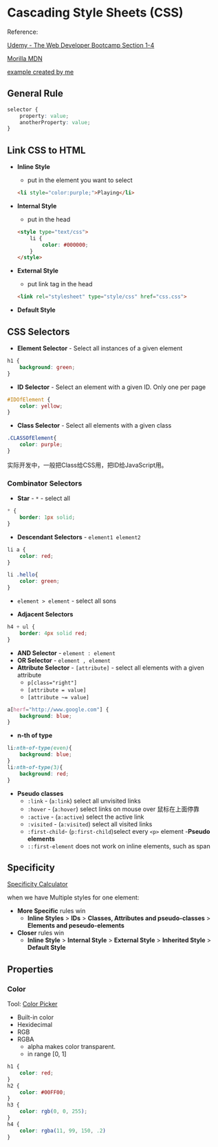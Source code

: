 <extoc></extoc>

# Cascading Style Sheets (CSS)

Reference: 

[Udemy - The Web Developer Bootcamp Section 1-4](https://www.udemy.com/the-web-developer-bootcamp/learn/v4/content)

[Morilla MDN](https://developer.mozilla.org/zh-CN/)

[example created by me](example.html)

## General Rule

```css
selector {
    property: value;
    anotherProperty: value;
}
```

## Link CSS to HTML

- **Inline Style**
    - put in the element you want to select
    
    ```html
    <li style="color:purple;">Playing</li>
    ```
    
- **Internal Style**
    - put in the head
    
    ```html
    <style type="text/css">
        li {
            color: #000000;
        }
    </style>
    ```

- **External Style**
    - put link tag in the head
    
    ```html
    <link rel="stylesheet" type="style/css" href="css.css">
    ```
    
- **Default Style**


## CSS Selectors

- **Element Selector** - Select all instances of a given element

```css
h1 {
    background: green;
}
```

- **ID Selector** - Select an element with a given ID. Only one per page

```css
#IDOfElement {
    color: yellow;
}
```

- **Class Selector** - Select all elements with a given class

```css
.CLASSOfElement{
    color: purple;
}
```

实际开发中，一般把Class给CSS用，把ID给JavaScript用。

### Combinator Selectors

- **Star** - `*` - select all

```css
* {
    border: 1px solid;
}
```

- **Descendant Selectors** - `element1 element2`

```css
li a {
    color: red;    
}

li .hello{
    color: green;
}
```

- `element > element` - select all sons

- **Adjacent Selectors**

```css
h4 + ul {
    border: 4px solid red;
}
```

- **AND Selector** - `element : element`
- **OR Selector** - `element , element`
- **Attribute Selector** - `[attribute]` - select all elements with a given attribute 
    - `p[class="right"]`
    - `[attribute = value]` 
    - `[attribute ~= value]`

```css
a[herf="http://www.google.com"] {
    background: blue;
}
```

- **n-th of type**

```css
li:nth-of-type(even){
    background: blue;
}
li:nth-of-type(3){
    background: red;
}
```

- **Pseudo classes**
    - `:link` - (`a:link`) select all unvisited links
    - `:hover` - (`a:hover`) select links on mouse over 鼠标在上面停靠
    - `:active` - (`a:active`) select the active link
    - `:visited` - (`a:visited`) select all visited links
    - `:first-child`- (`p:first-child`)select every `<p>` element
-**Pseudo elements**
    - `::first-element` does not work on inline elements, such as span


## Specificity 

[Specificity Calculator](https://www.google.com/search?q=specificity+calculator&rlz=1C5CHFA_enUS760US761&oq=specificity+calc&aqs=chrome.1.69i57j0l5.5799j0j7&sourceid=chrome&ie=UTF-8)

when we have Multiple styles for one element:

- **More Specific** rules win
    - **Inline Styles** > **IDs** > **Classes, Attributes and pseudo-classes** > **Elements and peseudo-elements** 
- **Closer** rules win
    - **Inline Style** > **Internal Style** > **External Style** > **Inherited Style** > **Default Style**


## Properties

### Color

Tool: 
[Color Picker](https://www.google.com/search?q=color+picker&rlz=1C5CHFA_enUS760US761&oq=color+picker&aqs=chrome..69i57j0l5.4985j0j7&sourceid=chrome&ie=UTF-8)

- Built-in color
- Hexidecimal
- RGB
- RGBA
    - alpha makes color transparent.
    - in range [0, 1]

```css
h1 {
    color: red;
}
h2 {
    color: #00FF00;
}
h3 {
    color: rgb(0, 0, 255);
}
h4 {
    color: rgba(11, 99, 150, .2)
}
```